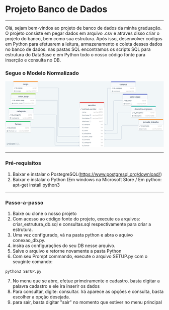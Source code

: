 # Projeto Banco de Dados
---
  Olá, sejam bem-vindos ao projeto de banco de dados da minha graduação. O projeto consiste em pegar dados em arquivo .csv e atraves disso criar o projeto do banco, bem como sua estrutura.
  Após isso, desenvolver codigos em Python para efetuarem a leitura, armazenamento e coleta desses dados no banco de dados.
  nas pastas SQL encontramos os scripts SQL para estrutura do DataBase e em Python todo o nosso código fonte para inserção e consulta no DB.


### Segue o Modelo Normalizado
<img src="/imagens/Modelo.png">

---
  ### Pré-requisitos
  1. Baixar e instalar o PostegreSQL(https://www.postgresql.org/download/)
  2. Baixar e instalar o Python (Em windows na Microsoft Store / Em python: apt-get install python3

---

### Passo-a-passo
1. Baixe ou clone o nosso projeto
2. Com acesso ao código fonte do projeto, execute os arquivos: criar_estrutura_db.sql e consultas.sql respectivamente para criar a estrutura.
3. Uma vez configurado, vá na pasta python e abra o aquivo conexao_db.py.
4. insira as configurações do seu DB nesse arquivo.
5. Salve o arquivo e retorne novamente a pasta Python
6. Com seu Prompt commando, execute o arquivo SETUP.py com o seuginte comando:


```shell
python3 SETUP.py
```

7. No menu que se abre, efetue primeiramente o cadastro. basta digitar a palavra cadastro e ele ira inserir os dados
8. Para consultar, digite: consultar. Irá aparece as opções e consulta, basta escolher a opção desejada.
9. para sair, basta digitar "sair" no momento que estiver no menu principal
